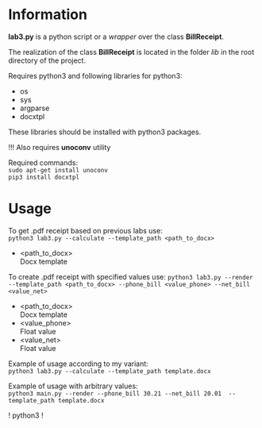 # Information
**lab3.py** is a python script or a *wrapper* over the class **BillReceipt**.

The realization of the class **BillReceipt** is located in the folder *lib* in the root directory of the project.  

Requires python3 and following libraries for python3:
+ os
+ sys
+ argparse
+ docxtpl

These libraries should be installed with python3 packages.  

!!! Also requires **unoconv** utility  

Required commands:  
` sudo apt-get install unoconv `  
` pip3 install docxtpl `  

# Usage
To get .pdf receipt based on previous labs use:  
`python3 lab3.py --calculate --template_path <path_to_docx>`
+ <path_to_docx>  
    Docx template  

To create .pdf receipt with specified values use:
`python3 lab3.py --render --template_path <path_to_docx> --phone_bill <value_phone> --net_bill <value_net>`
+ <path_to_docx>  
    Docx template
+ <value_phone>  
    Float value
+ <value_net>  
    Float value

Example of usage according to my variant:  
`python3 lab3.py --calculate --template_path template.docx`  

Example of usage with arbitrary values:  
`python3 main.py --render --phone_bill 30.21 --net_bill 20.01  --template_path template.docx`  

! python3 !